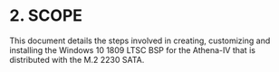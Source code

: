 # 2.	SCOPE

This document details the steps involved in creating, customizing and installing the Windows 10 1809 LTSC BSP for the Athena-IV that is distributed with the M.2 2230 SATA.

